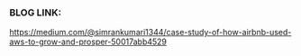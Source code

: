 ### BLOG LINK:
https://medium.com/@simrankumari1344/case-study-of-how-airbnb-used-aws-to-grow-and-prosper-50017abb4529
